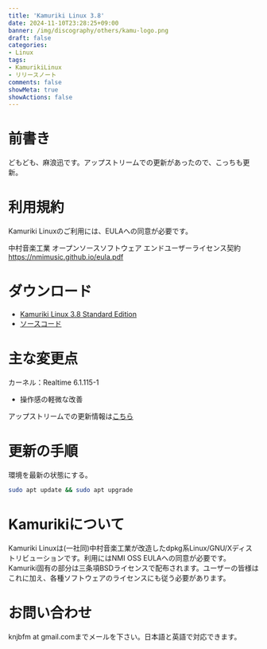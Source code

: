 ```yaml
---
title: 'Kamuriki Linux 3.8'
date: 2024-11-10T23:28:25+09:00
banner: /img/discography/others/kamu-logo.png
draft: false
categories:
- Linux
tags:
- KamurikiLinux
- リリースノート
comments: false
showMeta: true
showActions: false
---
```


# 前書き
どもども、麻浪迅です。アップストリームでの更新があったので、こっちも更新。

<!-- 今回から有償版の販売も初めたので、買ってね。-->

# 利用規約
Kamuriki Linuxのご利用には、EULAへの同意が必要です。

中村音楽工業 オープンソースソフトウェア エンドユーザーライセンス契約 https://nmimusic.github.io/eula.pdf

<!--
# ユーザー登録のご案内
Kamuriki Linux Professional版には、30日間のインストールサポートが付属します。またStandard版をご利用の方も、後から登録する事で受けられます。
パソコンへのインストールから、LXQtデスクトップ画面の起動までの間に起こる様々な疑問にお答えします。登録は任意ですが、お勧めします。以下の手順で登録して下さい。

- **(Standard版の利用者のみ)**[販売ページ](https://nmimusic.booth.pm/items/6274871)から「インストールサポートのみ(Standard版をダウンロードした方向け)」を購入する(手順を示したPDFファイルがダウンロードされる)。
- [NMI MUSIC STORE](https://nmimusic.booth.pm/)にアクセスし、「ショップへのお問い合わせ」を開く。
- メッセージでメールアドレスを伝える。この時に応援の言葉を頂けるとかなり励みになる。
- NMIでの照会後、シリアル番号が発行される(BOOTHのメッセージ機能で送信)。この日から起算して30日間をサポート期間とする。
-->

# ダウンロード
<!--- [Kamuriki Linux 3.8 Professional Edition](https://nmimusic.booth.pm/items/6274871)-->
- [Kamuriki Linux 3.8 Standard Edition](https://sourceforge.net/projects/kamurikilinux/files/iso/cheetah/3.8/kamuriki-3.8-amd64.iso)
- [ソースコード](https://sourceforge.net/projects/kamurikilinux/files/iso/cheetah/3.8/kamuriki-3.8.tar.gz)

# 主な変更点
カーネル：Realtime 6.1.115-1

- 操作感の軽微な改善

アップストリームでの更新情報は[こちら](https://www.debian.org/News/2024/20241109)

# 更新の手順
環境を最新の状態にする。
```bash
sudo apt update && sudo apt upgrade
```

# Kamurikiについて
Kamuriki Linuxは(一社同)中村音楽工業が改造したdpkg系Linux/GNU/Xディストリビューションです。利用にはNMI OSS EULAへの同意が必要です。Kamuriki固有の部分は三条項BSDライセンスで配布されます。ユーザーの皆様はこれに加え、各種ソフトウェアのライセンスにも従う必要があります。

# お問い合わせ
knjbfm at gmail.comまでメールを下さい。日本語と英語で対応できます。 
